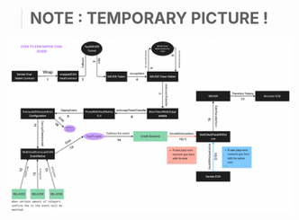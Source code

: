 > # NOTE : TEMPORARY PICTURE !

![EVER-TO-EVM-NATIVE-COIN-EVER](./1%20-%20EVER-TO-EVM-NATIVE-COIN-EVER.png)

